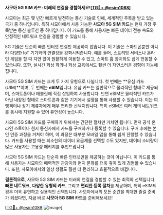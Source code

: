 **사모아 5G SIM 카드: 미래의 연결을 경험하세요![[TG💪+ @esim1088](https://t.me/s/esim1088)]**

사모아는 최근 몇 년간 빠르게 발전하는 통신 기술로 인해, 세계적인 주목을 받고 있는 국가 중 하나입니다. 특히 사모아에서 사용 가능한 **사모아 5G SIM 카드**는 현재 가장 주목받는 통신 솔루션 중 하나입니다. 이 카드를 통해 사용자는 빠른 데이터 전송 속도와 안정적인 네트워크 연결을 경험할 수 있습니다.

5G 기술은 단순히 빠른 인터넷 연결만 제공하지 않습니다. 이 기술은 스마트폰뿐만 아니라 다양한 IoT 기기와의 연결성을 강화시켜줍니다. 예를 들어, 스트리밍 서비스나 온라인 게임을 할 때 지연 없이 원활하게 이용할 수 있고, 스마트 홈 장치와도 쉽게 연동할 수 있습니다. 또한, 실시간 화상 회의나 화상 교육에서도 훨씬 더 자연스러운 경험이 가능해집니다.

사모아 5G SIM 카드는 크게 두 가지 유형으로 나뉩니다. 첫 번째는 **유심 카드(UIM)**이며, 두 번째는 **eSIM**입니다. 유심 카드는 일반적으로 물리적인 형태로 제공되며, 스마트폰이나 태블릿에 직접 삽입하여 사용합니다. 반면 eSIM은 물리적인 카드가 아닌 내장된 형태로 스마트폰과 같은 기기에서 설정을 통해 사용할 수 있습니다. 이는 여행객이나 장기 체류자에게 매우 편리한 선택지입니다. 특히 eSIM은 여러 개의 네트워크를 동시에 지원할 수 있어 유연성이 높습니다.

사모아 5G SIM 카드를 구매하기 위해서는 간단한 절차만 거치면 됩니다. 먼저 공식 온라인 스토어나 현지 통신사에서 카드를 구매하거나 등록할 수 있습니다. 구매 후에는 본인 인증 과정을 거쳐야 하며, 이 과정은 대부분 모바일 앱을 통해 쉽게 진행할 수 있습니다. 카드를 사용할 때는 최소한의 데이터 요금제를 선택할 수도 있지만, 데이터 소비량이 많은 사용자는 고용량 패키지를 추천드립니다.

사모아 5G SIM 카드는 단순히 빠른 인터넷만을 제공하는 것이 아닙니다. 이 카드를 통해 사용자는 사모아의 매력적인 관광지와 현지 문화를 더욱 깊이 있게 경험할 수 있습니다. 또한, 사모아에서의 일상 생활도 훨씬 더 편리하고 효율적으로 바뀝니다.

**결론적으로**, 사모아 5G SIM 카드는 미래의 연결을 경험할 수 있는 최적의 선택입니다. **빠른 네트워크**, **다양한 유형의 카드**, 그리고 **편리한 등록 절차**를 제공하며, 특히 eSIM의 경우 더욱 유연하고 실용적인 선택입니다. 사모아에서의 모든 순간을 최대한 즐길 준비가 되셨다면, 지금 바로 **사모아 5G SIM 카드**를 준비해보세요!

[[TG💪+ @esim1088](https://t.me/s/esim1088) ![Image](https://i.postimg.cc/Y0z9fWf4/image.png)]